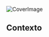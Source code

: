 ![CoverImage](https://course-net.com/blog/wp-content/uploads/2022/10/61c323afb777801522775611_CRUD-Preview.png)


## **Contexto**

